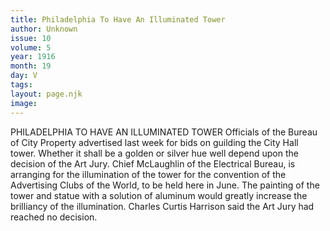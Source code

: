 ```yaml
---
title: Philadelphia To Have An Illuminated Tower
author: Unknown
issue: 10
volume: 5
year: 1916
month: 19
day: V
tags:
layout: page.njk
image:
---
```

PHILADELPHIA TO HAVE AN ILLUMINATED TOWER       Officials of the Bureau of City Property advertised last week for bids on guilding the City Hall tower. Whether it shall be a golden or silver hue well depend upon the decision of the Art Jury.       Chief McLaughlin of the Electrical Bureau, is arranging for the illumination of the tower for the convention of the Advertising Clubs of the World, to be held here in June. The painting of the tower and statue with a solution of aluminum would greatly increase the brilliancy of the illumination. Charles Curtis Harrison said the Art Jury had reached no decision.    




